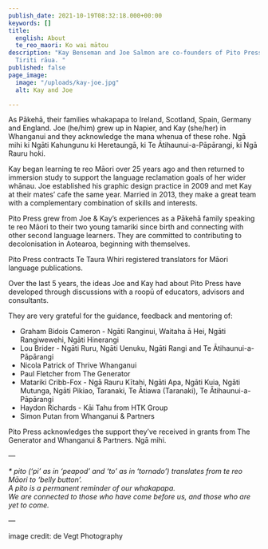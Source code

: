 ```yaml
---
publish_date: 2021-10-19T08:32:18.000+00:00
keywords: []
title:
  english: About
  te_reo_maori: Ko wai mātou
description: "Kay Benseman and Joe Salmon are co-founders of Pito Press*. \nHe tāngata
  Tiriti rāua. "
published: false
page_image:
  image: "/uploads/kay-joe.jpg"
  alt: Kay and Joe

---
```

As Pākehā, their families whakapapa to Ireland, Scotland, Spain, Germany and England. Joe (he/him) grew up in Napier, and Kay (she/her) in Whanganui and they acknowledge the mana whenua of these rohe. Ngā mihi ki Ngāti Kahungunu ki Heretaungā, ki Te Ātihaunui-a-Pāpārangi, ki Ngā Rauru hoki.

Kay began learning te reo Māori over 25 years ago and then returned to immersion study to support the language reclamation goals of her wider whānau. Joe established his graphic design practice in 2009 and met Kay at their mates’ cafe the same year. Married in 2013, they make a great team with a complementary combination of skills and interests. 

Pito Press grew from Joe & Kay’s experiences as a Pākehā family speaking te reo Māori to their two young tamariki since birth and connecting with other second language learners. They are committed to contributing to decolonisation in Aotearoa, beginning with themselves.

Pito Press contracts Te Taura Whiri registered translators for Māori language publications.

Over the last 5 years, the ideas Joe and Kay had about Pito Press have developed through discussions with a roopū of educators, advisors and consultants.

They are very grateful for the guidance, feedback and mentoring of:

* Graham Bidois Cameron - Ngāti Ranginui, Waitaha ā Hei, Ngāti Rangiwewehi, Ngāti Hinerangi
* Lou Brider - Ngāti Ruru, Ngāti Uenuku, Ngāti Rangi and Te Ātihaunui-a-Pāpārangi
* Nicola Patrick of Thrive Whanganui
* Paul Fletcher from The Generator
* Matariki Cribb-Fox - Ngā Rauru Kītahi, Ngāti Apa, Ngāti Kuia, Ngāti Mutunga, Ngāti Pikiao, Taranaki, Te Ātiawa (Taranaki), Te Ātihaunui-a-Pāpārangi
* Haydon Richards - Kāi Tahu from HTK Group
* Simon Putan from Whanganui & Partners

Pito Press acknowledges the support they’ve received in grants from The Generator and Whanganui & Partners. Ngā mihi.

—

_* pito (‘pi’ as in ‘peapod’ and ‘to’ as in ‘tornado’) translates from te reo Māori to ‘belly button’.  
A pito is a permanent reminder of our whakapapa.  
We are connected to those who have come before us, and those who are yet to come._

—

image credit: de Vegt Photography